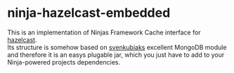 # ninja-hazelcast-embedded

This is an implementation of Ninjas Framework Cache interface for [hazelcast][2].  
Its structure is somehow based on [svenkubiaks][1] excellent MongoDB module and therefore it is an easys plugable jar, which you just have to add to your Ninja-powered projects dependencies.  








[1]: https://github.com/svenkubiak/ninja-mongodb
[2]: http://www.hazelcast.org/
[3]: https://github.com/mongodb/morphia/wiki/GettingStarted
